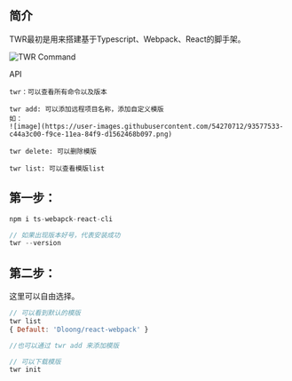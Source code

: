## 简介

TWR最初是用来搭建基于Typescript、Webpack、React的脚手架。

![TWR Command](https://user-images.githubusercontent.com/54270712/93433052-e40f3080-f8f8-11ea-91dd-1df829f0e88b.png)

API

```
twr：可以查看所有命令以及版本
```

```
twr add: 可以添加远程项目名称，添加自定义模版
如：
![image](https://user-images.githubusercontent.com/54270712/93577533-c44a3c00-f9ce-11ea-84f9-d1562468b097.png)
```

```
twr delete: 可以删除模版
```

```
twr list: 可以查看模版list
```



## 第一步：

```javascript
npm i ts-webapck-react-cli

// 如果出现版本好号，代表安装成功
twr --version

```


## 第二步：
这里可以自由选择。

```javascript
// 可以看到默认的模版
twr list
{ Default: 'Dloong/react-webpack' }

//也可以通过 twr add 来添加模版

// 可以下载模版
twr init

```

